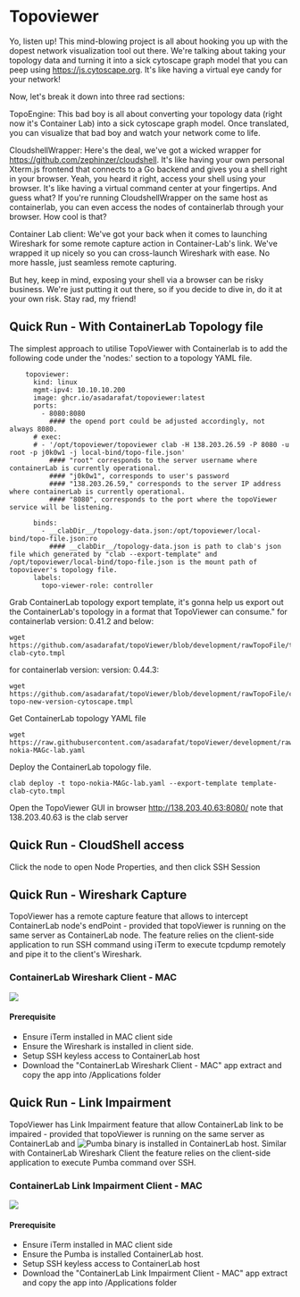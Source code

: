 # Topoviewer
Yo, listen up! This mind-blowing project is all about hooking you up with the dopest network visualization tool out there. We're talking about taking your topology data and turning it into a sick cytoscape graph model that you can peep using https://js.cytoscape.org. It's like having a virtual eye candy for your network!

Now, let's break it down into three rad sections:

TopoEngine: This bad boy is all about converting your topology data (right now it's Container Lab) into a sick cytoscape graph model. Once translated, you can visualize that bad boy and watch your network come to life.

CloudshellWrapper: Here's the deal, we've got a wicked wrapper for https://github.com/zephinzer/cloudshell. It's like having your own personal Xterm.js frontend that connects to a Go backend and gives you a shell right in your browser. Yeah, you heard it right, access your shell using your browser. It's like having a virtual command center at your fingertips. And guess what? If you're running CloudshellWrapper on the same host as containerlab, you can even access the nodes of containerlab through your browser. How cool is that?

Container Lab client: We've got your back when it comes to launching Wireshark for some remote capture action in Container-Lab's link. We've wrapped it up nicely so you can cross-launch Wireshark with ease. No more hassle, just seamless remote capturing.

But hey, keep in mind, exposing your shell via a browser can be risky business. We're just putting it out there, so if you decide to dive in, do it at your own risk. Stay rad, my friend!


## Quick Run - With ContainerLab Topology file

The simplest approach to utilise TopoViewer with Containerlab is to add the following code under the 'nodes:' section to a topology YAML file.
```Shell
    topoviewer:
      kind: linux
      mgmt-ipv4: 10.10.10.200
      image: ghcr.io/asadarafat/topoviewer:latest
      ports:
        - 8080:8080
          #### the opend port could be adjusted accordingly, not always 8080.
      # exec:
      # - '/opt/topoviewer/topoviewer clab -H 138.203.26.59 -P 8080 -u root -p j0k0w1 -j local-bind/topo-file.json' 
          #### "root" corresponds to the server username where containerLab is currently operational.
          #### "j0k0w1", corresponds to user's password
          #### "138.203.26.59," corresponds to the server IP address where containerLab is currently operational.
          #### "8080", corresponds to the port where the topoViewer service will be listening.
                
      binds:
        - __clabDir__/topology-data.json:/opt/topoviewer/local-bind/topo-file.json:ro
          #### __clabDir__/topology-data.json is path to clab's json file which generated by "clab --export-template" and /opt/topoviewer/local-bind/topo-file.json is the mount path of topoviever's topology file.
      labels:
        topo-viewer-role: controller
```

Grab ContainerLab topology export template, it's gonna help us export out the ContainerLab's topology in a format that TopoViewer can consume."
for containerlab version: 0.41.2 and below:
```Shell
wget https://github.com/asadarafat/topoViewer/blob/development/rawTopoFile/template-clab-cyto.tmpl
```
for containerlab version: version: 0.44.3:
```Shell
wget https://github.com/asadarafat/topoViewer/blob/development/rawTopoFile/clab-topo-new-version-cytoscape.tmpl
```

Get ContainerLab topology YAML file
```Shell
wget https://raw.githubusercontent.com/asadarafat/topoViewer/development/rawTopoFile/topo-nokia-MAGc-lab.yaml
```

Deploy the ContainerLab topology file.
```Shell
clab deploy -t topo-nokia-MAGc-lab.yaml --export-template template-clab-cyto.tmpl

```



Open the TopoViewer GUI in browser http://138.203.40.63:8080/ 
note that 138.203.40.63 is the clab server 

## Quick Run - CloudShell access
Click the node to open Node Properties, and then click SSH Session

## Quick Run - Wireshark Capture
TopoViewer has a remote capture feature that allows to intercept ContainerLab node's endPoint - provided that topoViewer is running on the same server as ContainerLab node. The feature relies on the client-side application to run SSH command using iTerm to execute tcpdump remotely and pipe it to the client's Wireshark.

### ContainerLab Wireshark Client - MAC 
![](https://github.com/asadarafat/topoViewer/blob/development/docs/mac-client-package-edit-client-capture-wireshark.gif)

#### Prerequisite
- Ensure iTerm installed in MAC client side
- Ensure the Wireshark is installed in client side.
- Setup SSH keyless access to ContainerLab host
- Download the "ContainerLab Wireshark Client - MAC" app extract and copy the app into /Applications folder


## Quick Run - Link Impairment
TopoViewer has Link Impairment feature that allow ContainerLab link to be impaired - provided that topoViewer is running on the same server as ContainerLab 
and ![Pumba](https://github.com/alexei-led/pumba/releases) binary is installed in ContainerLab host. Similar with ContainerLab Wireshark Client the feature relies on the client-side application to execute Pumba command over SSH.

### ContainerLab Link Impairment Client - MAC 
![](https://github.com/asadarafat/topoViewer/blob/development/docs/mac-client-package-edit-client-pumba-delay.gif)

#### Prerequisite
- Ensure iTerm installed in MAC client side
- Ensure the Pumba is installed ContainerLab host.
- Setup SSH keyless access to ContainerLab host
- Download the "ContainerLab Link Impairment Client - MAC" app extract and copy the app into /Applications folder